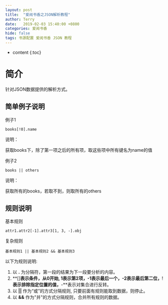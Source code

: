 ```yaml
---
layout: post
title:  "爱阅书香之JSON解析教程"
author: Terry
date:   2019-02-03 15:40:00 +0800
categories: 爱阅书香
hide: false
tags: 书源配置 爱阅书香 JSON 教程
---
```

 
* content
{:toc}


# 简介
针对JSON数据提供的解析方式。





## 简单例子说明

例子1
```
books[!0].name
```
说明：

获取books下，除了第一项之后的所有项，取这些项中所有键名为name的值


例子2
```
books || others
```
说明：

获取所有的books，若取不到，则取所有的others


## 规则说明

基本规则
```
attr1.attr2[-1].attr3[1, 3, -].obj
```

复杂规则
```
基本规则1 || 基本规则2 && 基本规则3 
```

以下为规则说明:
1. 以 **.** 为分隔符，第一段的结果为下一段要分析的内容。
2. **[]**表示条件，从0开始, 1表示第2项，-1表示最后一个，-2表示最后第二位，**!**表示排除指定位置的值，**-**表示对集合进行反转。
3. 以 <strong>||</strong> 作为“或”的方式分隔规则, 只要前面有规则能取到数据，则停止。
4. 以 **&&** 作为"并"的方式分隔规则，合并所有规则的数据。
